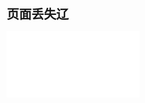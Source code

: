 # 页面丢失辽

<iframe src="//player.bilibili.com/player.html?aid=499329789&bvid=BV1MK411M7Js&cid=227630185&page=1" scrolling="no" border="0" frameborder="no" framespacing="0" allowfullscreen="true"> </iframe>
